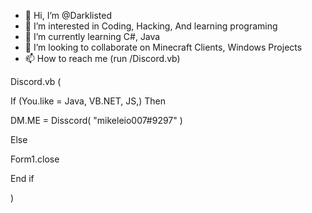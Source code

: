 - 👋 Hi, I’m @Darklisted
- 👀 I’m interested in Coding, Hacking, And learning programing 
- 🌱 I’m currently learning C#, Java
- 💞️ I’m looking to collaborate on Minecraft Clients, Windows Projects
- 📫 How to reach me (run /Discord.vb)


Discord.vb (

If (You.like = Java, VB.NET, JS,) Then

DM.ME = Disscord( "mikeleio007#9297" )

Else

Form1.close

End if

)

